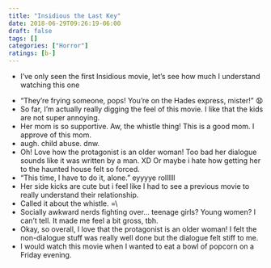 ```yaml
---
title: "Insidious the Last Key"
date: 2018-06-29T09:26:19-06:00
draft: false
tags: []
categories: ["Horror"]
ratings: [b-]
---
```


* I’ve only seen the first Insidious movie, let’s see how much I understand watching this one
<!--more-->
* “They’re frying someone, pops! You’re on the Hades express, mister!”  😧
* So far, I’m actually really digging the feel of this movie. I like that the kids are not super annoying. 
* Her mom is so supportive. Aw, the whistle thing! This is a good mom. I approve of this mom.
* augh. child abuse. dnw.
* Oh! Love how the protagonist is an older woman! Too bad her dialogue sounds like it was written by a man. XD Or maybe i hate how getting her to the haunted house felt so forced.
* “This time, I have to do it, alone.” eyyyye rollllll
* Her side kicks are cute but i feel like I had to see a previous movie to really understand their relationship.
* Called it about the whistle. =\
* Socially awkward nerds fighting over… teenage girls? Young women? I can’t tell. It made me feel a bit gross, tbh.
* Okay, so overall, I love that the protagonist is an older woman! I felt the non-dialogue stuff was really well done but the dialogue felt stiff to me.
* I would watch this movie when I wanted to eat a bowl of popcorn on a Friday evening.